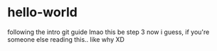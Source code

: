 # hello-world
following the intro git guide lmao
this be step 3 now i guess, if you're someone else reading this..
like why XD
